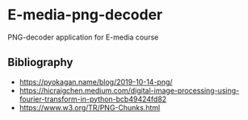# E-media-png-decoder
PNG-decoder application for E-media course
## Bibliography
- https://pyokagan.name/blog/2019-10-14-png/
- https://hicraigchen.medium.com/digital-image-processing-using-fourier-transform-in-python-bcb49424fd82
- https://www.w3.org/TR/PNG-Chunks.html
